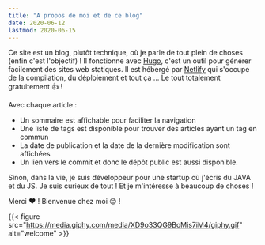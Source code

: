 ```yaml
---
title: "A propos de moi et de ce blog"
date: 2020-06-12
lastmod: 2020-06-15
---
```


Ce site est un blog, plutôt technique, où je parle de tout plein de choses (enfin c'est l'objectif) !
Il fonctionne avec [Hugo](https://gohugo.io/), c'est un outil pour générer facilement des sites web statiques.
Il est hébergé par [Netlify](https://www.netlify.com/) qui s'occupe de la compilation, du déploiement et tout ça ...
Le tout totalement gratuitement :+1: !

Avec chaque article :
- Un sommaire est affichable pour faciliter la navigation
- Une liste de tags est disponible pour trouver des articles ayant un tag en commun
- La date de publication et la date de la dernière modification sont affichées
- Un lien vers le commit et donc le dépôt public est aussi disponible.

Sinon, dans la vie, je suis développeur pour une startup où j'écris du JAVA et du JS.
Je suis curieux de tout ! Et je m'intéresse à beaucoup de choses !
 
Merci :heart: ! Bienvenue chez moi :blush: !

{{< figure src="https://media.giphy.com/media/XD9o33QG9BoMis7iM4/giphy.gif" alt="welcome" >}}


